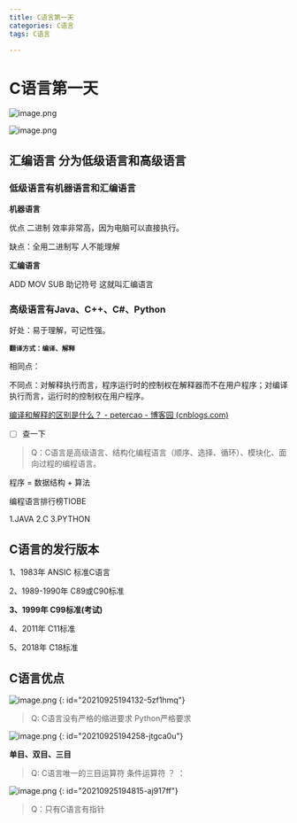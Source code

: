 ```yaml
---
title: C语言第一天
categories: C语言
tags: C语言

---
```


# C语言第一天

![image.png](http://imgblogslp.test.upcdn.net//picgo/20210927223430.png)

![image.png](http://imgblogslp.test.upcdn.net//picgo/20210927223434.png)


## 汇编语言 分为低级语言和高级语言
### 低级语言有机器语言和汇编语言
**机器语言**

优点 二进制 效率非常高，因为电脑可以直接执行。

缺点：全用二进制写 人不能理解

**汇编语言**

ADD MOV SUB 助记符号 这就叫汇编语言

### 高级语言有Java、C++、C#、Python
好处：易于理解，可记性强。

**`翻译方式：编译、解释`**

相同点：

不同点：对解释执行而言，程序运行时的控制权在解释器而不在用户程序；对编译执行而言，运行时的控制权在用户程序。

[编译和解释的区别是什么？ - petercao - 博客园 (cnblogs.com)](https://www.cnblogs.com/bluestorm/archive/2012/12/09/2810167.html#:~:text=%E7%BC%96%E8%AF%91%E6%98%AF%E5%B0%86%E6%BA%90%E7%A8%8B%E5%BA%8F%E7%BF%BB%E8%AF%91%E6%88%90%E5%8F%AF%E6%89%A7%E8%A1%8C%E7%9A%84%E7%9B%AE%E6%A0%87%E4%BB%A3%E7%A0%81%EF%BC%8C%E7%BF%BB%E8%AF%91%E4%B8%8E%E6%89%A7%E8%A1%8C%E6%98%AF%E5%88%86%E5%BC%80%E7%9A%84%EF%BC%9B%E8%80%8C%E8%A7%A3%E9%87%8A%E6%98%AF%E5%AF%B9%E6%BA%90%E7%A8%8B%E5%BA%8F%E7%9A%84%E7%BF%BB%E8%AF%91%E4%B8%8E%E6%89%A7%E8%A1%8C%E4%B8%80%E6%AC%A1%E6%80%A7%E5%AE%8C%E6%88%90%EF%BC%8C%E4%B8%8D%E7%94%9F%E6%88%90%E5%8F%AF%E5%AD%98%E5%82%A8%E7%9A%84%E7%9B%AE%E6%A0%87%E4%BB%A3%E7%A0%81%E3%80%82.%20%E8%BF%99%E5%8F%AA%E6%98%AF%E8%A1%A8%E8%B1%A1%EF%BC%8C%E4%BA%8C%E8%80%85%E8%83%8C%E5%90%8E%E7%9A%84%E6%9C%80%E5%A4%A7%E5%8C%BA%E5%88%AB%E6%98%AF%EF%BC%9A%E5%AF%B9%E8%A7%A3%E9%87%8A%E6%89%A7%E8%A1%8C%E8%80%8C%E8%A8%80%EF%BC%8C%E7%A8%8B%E5%BA%8F%E8%BF%90%E8%A1%8C%E6%97%B6%E7%9A%84%E6%8E%A7%E5%88%B6%E6%9D%83%E5%9C%A8%E8%A7%A3%E9%87%8A%E5%99%A8%E8%80%8C%E4%B8%8D%E5%9C%A8%E7%94%A8%E6%88%B7%E7%A8%8B%E5%BA%8F%EF%BC%9B%E5%AF%B9%E7%BC%96%E8%AF%91%E6%89%A7%E8%A1%8C%E8%80%8C%E8%A8%80%EF%BC%8C%E8%BF%90%E8%A1%8C%E6%97%B6%E7%9A%84%E6%8E%A7%E5%88%B6%E6%9D%83%E5%9C%A8%E7%94%A8%E6%88%B7%E7%A8%8B%E5%BA%8F%E3%80%82.,%E8%A7%A3%E9%87%8A%E5%85%B7%E6%9C%89%E8%89%AF%E5%A5%BD%E7%9A%84%E5%8A%A8%E6%80%81%E7%89%B9%E6%80%A7%E5%92%8C%E5%8F%AF%E7%A7%BB%E6%A4%8D%E6%80%A7%EF%BC%8C%E6%AF%94%E5%A6%82%E5%9C%A8%E8%A7%A3%E9%87%8A%E6%89%A7%E8%A1%8C%E6%97%B6%E5%8F%AF%E4%BB%A5%E5%8A%A8%E6%80%81%E6%94%B9%E5%8F%98%E5%8F%98%E9%87%8F%E7%9A%84%E7%B1%BB%E5%9E%8B%E3%80%81%E5%AF%B9%E7%A8%8B%E5%BA%8F%E8%BF%9B%E8%A1%8C%E4%BF%AE%E6%94%B9%E4%BB%A5%E5%8F%8A%E5%9C%A8%E7%A8%8B%E5%BA%8F%E4%B8%AD%E6%8F%92%E5%85%A5%E8%89%AF%E5%A5%BD%E7%9A%84%E8%B0%83%E8%AF%95%E8%AF%8A%E6%96%AD%E4%BF%A1%E6%81%AF%E7%AD%89%EF%BC%8C%E8%80%8C%E5%B0%86%E8%A7%A3%E9%87%8A%E5%99%A8%E7%A7%BB%E6%A4%8D%E5%88%B0%E4%B8%8D%E5%90%8C%E7%9A%84%E7%B3%BB%E7%BB%9F%E4%B8%8A%EF%BC%8C%E5%88%99%E7%A8%8B%E5%BA%8F%E4%B8%8D%E7%94%A8%E6%94%B9%E5%8A%A8%E5%B0%B1%E5%8F%AF%E4%BB%A5%E5%9C%A8%E7%A7%BB%E6%A4%8D%E4%BA%86%E8%A7%A3%E9%87%8A%E5%99%A8%E7%9A%84%E7%B3%BB%E7%BB%9F%E4%B8%8A%E8%BF%90%E8%A1%8C%E3%80%82.%20%E5%90%8C%E6%97%B6%E8%A7%A3%E9%87%8A%E5%99%A8%E4%B9%9F%E6%9C%89%E5%BE%88%E5%A4%A7%E7%9A%84%E7%BC%BA%E7%82%B9%EF%BC%8C%E6%AF%94%E5%A6%82%E6%89%A7%E8%A1%8C%E6%95%88%E7%8E%87%E4%BD%8E%EF%BC%8C%E5%8D%A0%E7%94%A8%E7%A9%BA%E9%97%B4%E5%A4%A7%EF%BC%8C%E5%9B%A0%E4%B8%BA%E4%B8%8D%E4%BB%85%E8%A6%81%E7%BB%99%E7%94%A8%E6%88%B7%E7%A8%8B%E5%BA%8F%E5%88%86%E9%85%8D%E7%A9%BA%E9%97%B4%EF%BC%8C%E8%A7%A3%E9%87%8A%E5%99%A8%E6%9C%AC%E8%BA%AB%E4%B9%9F%E5%8D%A0%E7%94%A8%E4%BA%86%E5%AE%9D%E8%B4%B5%E7%9A%84%E7%B3%BB%E7%BB%9F%E8%B5%84%E6%BA%90%E3%80%82.%20)

- [ ] 查一下

> Q：C语言是高级语言、结构化编程语言（顺序、选择、循环）、模块化、面向过程的编程语言。

程序 = 数据结构 + 算法

编程语言排行榜TIOBE

1.JAVA 2.C 3.PYTHON

## C语言的发行版本
1、1983年 ANSIC   标准C语言

2、1989-1990年     C89或C90标准

**3、1999年               C99标准(考试)**

4、2011年                C11标准

5、2018年                C18标准

## C语言优点
![image.png](http://imgblogslp.test.upcdn.net//picgo/20210927223438.png)
{: id="20210925194132-5zf1hmq"}

> Q: C语言没有严格的缩进要求 Python严格要求

![image.png](http://imgblogslp.test.upcdn.net//picgo/20210927223440.png)
{: id="20210925194258-jtgca0u"}

**单目、双目、三目**

> Q:  C语言唯一的三目运算符   条件运算符 ？ ：

![image.png](http://imgblogslp.test.upcdn.net//picgo/20210927223444.png)
{: id="20210925194815-aj917ff"}

> Q：只有C语言有指针









